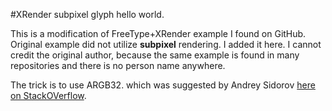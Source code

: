 #XRender subpixel glyph hello world.

This is a modification of FreeType+XRender example I found on GitHub.
Original example did not utilize **subpixel** rendering. I added it here.
I cannot credit the original author, because the same example is found in many repositories and there is no person name anywhere.

The trick is to use ARGB32. which was suggested by Andrey Sidorov [here on StackOVerflow][1].

[1]:http://stackoverflow.com/questions/30399674/how-to-subpixel-render-glyphs-with-xrender-extension/30409074#30409074

